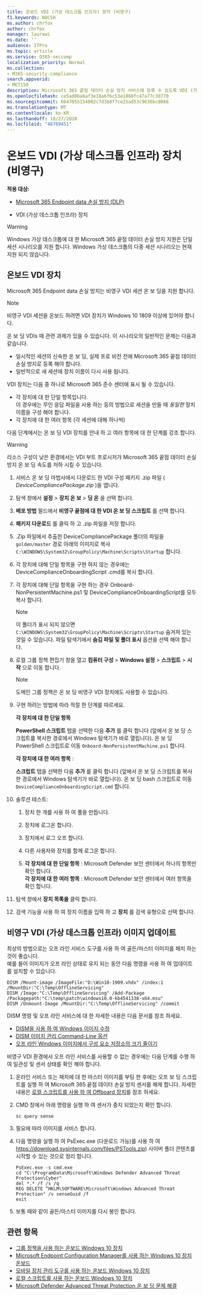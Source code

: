 ```yaml
---
title: 온보드 VDI (가상 데스크톱 인프라) 장치 (비영구)
f1.keywords: NOCSH
ms.author: chrfox
author: chrfox
manager: laurawi
ms.date: ''
audience: ITPro
ms.topic: article
ms.service: O365-seccomp
localization_priority: Normal
ms.collection:
- M365-security-compliance
search.appverid:
- MET150
description: Microsoft 365 끝점 데이터 손실 방지 서비스에 등록 수 있도록 VDI (가상 데스크톱 인프라) 장치에 구성 패키지를 배포 합니다.
ms.openlocfilehash: ce5ad0ba6af3e18a6f6c53e1860fc47a77c38770
ms.sourcegitcommit: 6647055154002c7d3b8f7ce25ad53c9636bc8066
ms.translationtype: MT
ms.contentlocale: ko-KR
ms.lasthandoff: 10/27/2020
ms.locfileid: "48769451"
---
```

# <a name="onboard-non-persistent-virtual-desktop-infrastructure-vdi-devices"></a>온보드 VDI (가상 데스크톱 인프라) 장치 (비영구)

**적용 대상:**
- [Microsoft 365 Endpoint data 손실 방지 (DLP)](/microsoft-365/compliance/endpoint-dlp-learn-about)

- VDI (가상 데스크톱 인프라) 장치

>[!WARNING]
> Windows 가상 데스크톱에 대 한 Microsoft 365 끝점 데이터 손실 방지 지원은 단일 세션 시나리오를 지원 합니다. Windows 가상 데스크톱의 다중 세션 시나리오는 현재 지원 되지 않습니다.

## <a name="onboard-vdi-devices"></a>온보드 VDI 장치

Microsoft 365 Endpoint data 손실 방지는 비영구 VDI 세션 온 보 딩을 지원 합니다. 

>[!Note]
>비영구 VDI 세션을 온보드 하려면 VDI 장치가 Windows 10 1809 이상에 있어야 합니다.

온 보 딩 VDIs 때 관련 과제가 있을 수 있습니다. 이 시나리오의 일반적인 문제는 다음과 같습니다.

- 일시적인 세션의 신속한 온 보 딩, 실제 프로 비전 전에 Microsoft 365 끝점 데이터 손실 방지로 등록 해야 합니다.
- 일반적으로 새 세션에 장치 이름이 다시 사용 됩니다.

VDI 장치는 다음 중 하나로 Microsoft 365 준수 센터에 표시 될 수 있습니다.

- 각 장치에 대 한 단일 항목입니다.  
이 경우에는 무인 응답 파일을 사용 하는 등의 방법으로 세션을 만들 때 *동일한* 장치 이름을 구성 해야 합니다.
- 각 장치에 대 한 여러 항목 (각 세션에 대해 하나씩)

다음 단계에서는 온 보 딩 VDI 장치를 안내 하 고 여러 항목에 대 한 단계를 강조 합니다.

>[!WARNING]
> 리소스 구성이 낮은 환경에서는 VDI 부트 프로시저가 Microsoft 365 끝점 데이터 손실 방지 온 보 딩 속도를 저하 시킬 수 있습니다. 

1.  서비스 온 보 딩 마법사에서 다운로드 한 VDI 구성 패키지 .zip 파일 ( *DeviceCompliancePackage.zip* )을 엽니다.

2.  탐색 창에서 **설정**  >  **장치 온 보**  >  **딩 온** 을 선택 합니다.

3. **배포 방법** 필드에서 **비영구 끝점에 대 한 VDI 온 보 딩 스크립트** 를 선택 합니다.

5. **패키지 다운로드** 를 클릭 하 고 .zip 파일을 저장 합니다.

6. .Zip 파일에서 추출한 DeviceCompliancePackage 폴더의 파일을 `golden/master` 경로 아래의 이미지로 복사 `C:\WINDOWS\System32\GroupPolicy\Machine\Scripts\Startup` 합니다. 

7. 각 장치에 대해 단일 항목을 구현 하지 않는 경우에는 DeviceComplianceOnboardingScript .cmd를 복사 합니다.

8. 각 장치에 대해 단일 항목을 구현 하는 경우 Onboard-NonPersistentMachine.ps1 및 DeviceComplianceOnboardingScript를 모두 복사 합니다.
    
    > [!NOTE]
    > 이 폴더가 표시 되지 않으면 `C:\WINDOWS\System32\GroupPolicy\Machine\Scripts\Startup` 숨겨져 있는 것일 수 있습니다. 파일 탐색기에서 **숨김 파일 및 폴더 표시** 옵션을 선택 해야 합니다.

9. 로컬 그룹 정책 편집기 창을 열고 **컴퓨터 구성**  >  **Windows 설정**  >  **스크립트**  >  **시작** 으로 이동 합니다.

   > [!NOTE]
   > 도메인 그룹 정책은 온 보 딩 비영구 VDI 장치에도 사용할 수 있습니다.

4. 구현 하려는 방법에 따라 적절 한 단계를 따르세요.

   **각 장치에 대 한 단일 항목**
   
   **PowerShell 스크립트** 탭을 선택한 다음 **추가** 를 클릭 합니다 (앞에서 온 보 딩 스크립트를 복사한 경로에서 Windows 탐색기가 바로 열립니다). 온 보 딩 PowerShell 스크립트로 이동 `Onboard-NonPersistentMachine.ps1` 합니다.
   
   **각 장치에 대 한 여러 항목** :
   
   **스크립트** 탭을 선택한 다음 **추가** 를 클릭 합니다 (앞에서 온 보 딩 스크립트를 복사한 경로에서 Windows 탐색기가 바로 열립니다). 온 보 딩 bash 스크립트로 이동 `DeviceComplianceOnboardingScript.cmd` 합니다.

5. 솔루션 테스트:

   1. 장치 한 개를 사용 하 여 풀을 만듭니다.
      
   1. 장치에 로그온 합니다.
      
   1. 장치에서 로그 오프 합니다.

   1. 다른 사용자와 장치를 함께 로그온 합니다.
      
   1. **각 장치에 대 한 단일 항목** : Microsoft Defender 보안 센터에서 하나의 항목만 확인 합니다.<br>
      **각 장치에 대 한 여러 항목** : Microsoft Defender 보안 센터에서 여러 항목을 확인 합니다.

6. 탐색 창에서 **장치 목록을** 클릭 합니다.

7. 검색 기능을 사용 하 여 장치 이름을 입력 하 고 **장치** 를 검색 유형으로 선택 합니다.

## <a name="updating-non-persistent-virtual-desktop-infrastructure-vdi-images"></a>비영구 VDI (가상 데스크톱 인프라) 이미지 업데이트
최상의 방법으로는 오프 라인 서비스 도구를 사용 하 여 골든/마스터 이미지를 패치 하는 것이 좋습니다.<br>
예를 들어 이미지가 오프 라인 상태로 유지 되는 동안 다음 명령을 사용 하 여 업데이트를 설치할 수 있습니다.

```console
DISM /Mount-image /ImageFile:"D:\Win10-1909.vhdx" /index:1 /MountDir:"C:\Temp\OfflineServicing" 
DISM /Image:"C:\Temp\OfflineServicing" /Add-Package /Packagepath:"C:\temp\patch\windows10.0-kb4541338-x64.msu"
DISM /Unmount-Image /MountDir:"C:\Temp\OfflineServicing" /commit
```

DISM 명령 및 오프 라인 서비스에 대 한 자세한 내용은 다음 문서를 참조 하세요.
- [DISM을 사용 하 여 Windows 이미지 수정](https://docs.microsoft.com/windows-hardware/manufacture/desktop/mount-and-modify-a-windows-image-using-dism)
- [DISM 이미지 관리 Command-Line 옵션](https://docs.microsoft.com/windows-hardware/manufacture/desktop/dism-image-management-command-line-options-s14)
- [오프 라인 Windows 이미지에서 구성 요소 저장소의 크기 줄이기](https://docs.microsoft.com/windows-hardware/manufacture/desktop/reduce-the-size-of-the-component-store-in-an-offline-windows-image)

비영구 VDI 환경에서 오프 라인 서비스를 사용할 수 없는 경우에는 다음 단계를 수행 하 여 일관성 및 센서 상태를 확인 해야 합니다.

1. 온라인 서비스 또는 패치에 대 한 마스터 이미지를 부팅 한 후에는 오프 보 딩 스크립트를 실행 하 여 Microsoft 365 끝점 데이터 손실 방지 센서를 해제 합니다. 자세한 내용은 [로컬 스크립트를 사용 하 여 Offboard 장치](dlp-configure-endpoints-script.md#offboard-devices-using-a-local-script)를 참조 하세요.

2. CMD 창에서 아래 명령을 실행 하 여 센서가 중지 되었는지 확인 합니다.

   ```console
   sc query sense
   ```

3. 필요에 따라 이미지를 서비스 합니다.

4. 다음 명령을 실행 하 여 PsExec.exe (다운로드 가능)를 사용 하 여 https://download.sysinternals.com/files/PSTools.zip) 사이버 폴더 콘텐츠를 시작할 수 있는 것으로 정리 합니다.

    ```console
    PsExec.exe -s cmd.exe
    cd "C:\ProgramData\Microsoft\Windows Defender Advanced Threat Protection\Cyber"
    del *.* /f /s /q
    REG DELETE “HKLM\SOFTWARE\Microsoft\Windows Advanced Threat Protection" /v senseGuid /f
    exit
    ```

5. 보통 때와 같이 골든/마스터 이미지를 다시 봉인 합니다.

## <a name="related-topics"></a>관련 항목
- [그룹 정책을 사용 하는 온보드 Windows 10 장치](dlp-configure-endpoints-gp.md)
- [Microsoft Endpoint Configuration Manager를 사용 하는 Windows 10 장치 온보드](dlp-configure-endpoints-sccm.md)
- [모바일 장치 관리 도구를 사용 하는 온보드 Windows 10 장치](dlp-configure-endpoints-mdm.md)
- [로컬 스크립트를 사용 하는 온보드 Windows 10 장치](dlp-configure-endpoints-script.md)
- [Microsoft Defender Advanced Threat Protection 온 보 딩 문제 해결](https://docs.microsoft.com/windows/security/threat-protection/microsoft-defender-atp/troubleshoot-onboarding)
